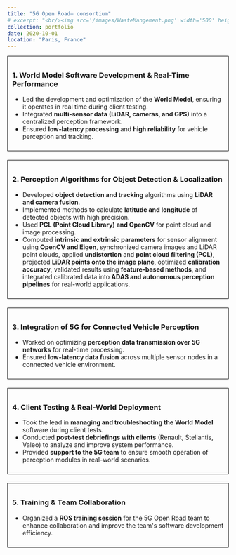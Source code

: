 ```yaml
---
title: "5G Open Road– consortium"
# excerpt: "<br/><img src='/images/WasteMangement.png' width='500' height='300'>"
collection: portfolio
date: 2020-10-01
location: "Paris, France"
---
```


<div style="border: 1px solid #000; padding: 10px; margin-bottom: 20px;">
  <h3>1. World Model Software Development & Real-Time Performance</h3>
  <ul>
    <li>Led the development and optimization of the <strong>World Model</strong>, ensuring it operates in real time during client testing.</li>
    <li>Integrated <strong>multi-sensor data (LiDAR, cameras, and GPS)</strong> into a centralized perception framework.</li>
    <li>Ensured <strong>low-latency processing</strong> and <strong>high reliability</strong> for vehicle perception and tracking.</li>
  </ul>
</div>

<div style="border: 1px solid #000; padding: 10px; margin-bottom: 20px;">
  <h3>2. Perception Algorithms for Object Detection & Localization</h3>
  <ul>
    <li>Developed <strong>object detection and tracking</strong> algorithms using <strong>LiDAR and camera fusion</strong>.</li>
    <li>Implemented methods to calculate <strong>latitude and longitude</strong> of detected objects with high precision.</li>
    <li>Used <strong>PCL (Point Cloud Library) and OpenCV</strong> for point cloud and image processing.</li>
    <li>Computed <strong>intrinsic and extrinsic parameters</strong> for sensor alignment using <strong>OpenCV and Eigen</strong>, synchronized camera images and LiDAR point clouds, applied <strong>undistortion</strong> and <strong>point cloud filtering (PCL)</strong>, projected <strong>LiDAR points onto the image plane</strong>, optimized <strong>calibration accuracy</strong>, validated results using <strong>feature-based methods</strong>, and integrated calibrated data into <strong>ADAS and autonomous perception pipelines</strong> for real-world applications.</li>
  </ul>
</div>

<div style="border: 1px solid #000; padding: 10px; margin-bottom: 20px;">
  <h3>3. Integration of 5G for Connected Vehicle Perception</h3>
  <ul>
    <li>Worked on optimizing <strong>perception data transmission over 5G networks</strong> for real-time processing.</li>
    <li>Ensured <strong>low-latency data fusion</strong> across multiple sensor nodes in a connected vehicle environment.</li>
  </ul>
</div>

<div style="border: 1px solid #000; padding: 10px; margin-bottom: 20px;">
  <h3>4. Client Testing & Real-World Deployment</h3>
  <ul>
    <li>Took the lead in <strong>managing and troubleshooting the World Model</strong> software during client tests.</li>
    <li>Conducted <strong>post-test debriefings with clients</strong> (Renault, Stellantis, Valeo) to analyze and improve system performance.</li>
    <li>Provided <strong>support to the 5G team</strong> to ensure smooth operation of perception modules in real-world scenarios.</li>
  </ul>
</div>

<div style="border: 1px solid #000; padding: 10px;">
  <h3>5. Training & Team Collaboration</h3>
  <ul>
    <li>Organized a <strong>ROS training session</strong> for the 5G Open Road team to enhance collaboration and improve the team's software development efficiency.</li>
  </ul>
</div>
